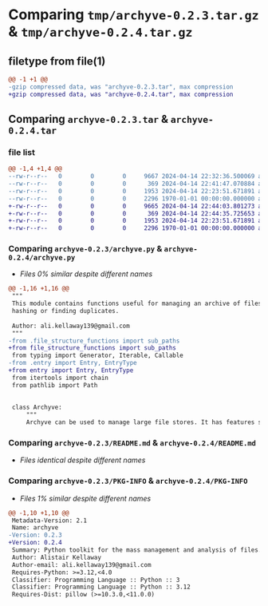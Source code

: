 # Comparing `tmp/archyve-0.2.3.tar.gz` & `tmp/archyve-0.2.4.tar.gz`

## filetype from file(1)

```diff
@@ -1 +1 @@
-gzip compressed data, was "archyve-0.2.3.tar", max compression
+gzip compressed data, was "archyve-0.2.4.tar", max compression
```

## Comparing `archyve-0.2.3.tar` & `archyve-0.2.4.tar`

### file list

```diff
@@ -1,4 +1,4 @@
--rw-r--r--   0        0        0     9667 2024-04-14 22:32:36.500069 archyve-0.2.3/archyve.py
--rw-r--r--   0        0        0      369 2024-04-14 22:41:47.070884 archyve-0.2.3/pyproject.toml
--rw-r--r--   0        0        0     1953 2024-04-14 22:23:51.671891 archyve-0.2.3/README.md
--rw-r--r--   0        0        0     2296 1970-01-01 00:00:00.000000 archyve-0.2.3/PKG-INFO
+-rw-r--r--   0        0        0     9665 2024-04-14 22:44:03.801273 archyve-0.2.4/archyve.py
+-rw-r--r--   0        0        0      369 2024-04-14 22:44:35.725653 archyve-0.2.4/pyproject.toml
+-rw-r--r--   0        0        0     1953 2024-04-14 22:23:51.671891 archyve-0.2.4/README.md
+-rw-r--r--   0        0        0     2296 1970-01-01 00:00:00.000000 archyve-0.2.4/PKG-INFO
```

### Comparing `archyve-0.2.3/archyve.py` & `archyve-0.2.4/archyve.py`

 * *Files 0% similar despite different names*

```diff
@@ -1,16 +1,16 @@
 """
 This module contains functions useful for managing an archive of files. Whether that be checking equality, removing,
 hashing or finding duplicates.
 
 Author: ali.kellaway139@gmail.com
 """
-from .file_structure_functions import sub_paths
+from file_structure_functions import sub_paths
 from typing import Generator, Iterable, Callable
-from .entry import Entry, EntryType
+from entry import Entry, EntryType
 from itertools import chain
 from pathlib import Path
 
 
 class Archyve:
     """
     Archyve can be used to manage large file stores. It has features specifically for media, but works on any kind of
```

### Comparing `archyve-0.2.3/README.md` & `archyve-0.2.4/README.md`

 * *Files identical despite different names*

### Comparing `archyve-0.2.3/PKG-INFO` & `archyve-0.2.4/PKG-INFO`

 * *Files 1% similar despite different names*

```diff
@@ -1,10 +1,10 @@
 Metadata-Version: 2.1
 Name: archyve
-Version: 0.2.3
+Version: 0.2.4
 Summary: Python toolkit for the mass management and analysis of files.
 Author: Alistair Kellaway
 Author-email: ali.kellaway139@gmail.com
 Requires-Python: >=3.12,<4.0
 Classifier: Programming Language :: Python :: 3
 Classifier: Programming Language :: Python :: 3.12
 Requires-Dist: pillow (>=10.3.0,<11.0.0)
```

